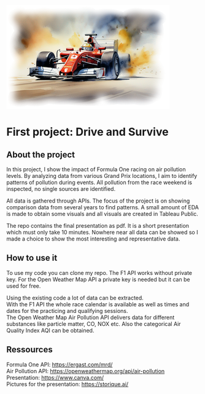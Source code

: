 ![Alt text](https://github.com/jan463/first_project/blob/main/readme.png)

# First project: Drive and Survive

## About the project
In this project, I show the impact of Formula One racing on air pollution levels. By analyzing data from various Grand Prix locations, I aim to identify patterns of pollution during events. All pollution from the race weekend is inspected, no single sources are identified.  

All data is gathered through APIs. The focus of the project is on showing comparison data from several years to find patterns. A small amount of EDA is made to obtain some visuals and all visuals are created in Tableau Public.  

The repo contains the final presentation as pdf. It is a short presentation which must only take 10 minutes. Nowhere near all data can be showed so I made a choice to show the most interesting and representative data.

## How to use it
To use my code you can clone my repo. The F1 API works without private key. For the Open Weather Map API a private key is needed but it can be used for free.  

Using the existing code a lot of data can be extracted.  
With the F1 API the whole race calendar is available as well as times and dates for the practicing and qualifying sessions.  
The Open Weather Map Air Pollution API delivers data for different substances like particle matter, CO, NOX etc. Also the categorical Air Quality Index AQI can be obtained.

## Ressources
Formula One API: https://ergast.com/mrd/  
Air Pollution API: https://openweathermap.org/api/air-pollution  
Presentation: https://www.canva.com/  
Pictures for the presentation: https://storique.ai/

